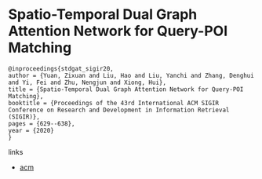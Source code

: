 # Spatio-Temporal Dual Graph Attention Network for Query-POI Matching

```
@inproceedings{stdgat_sigir20,
author = {Yuan, Zixuan and Liu, Hao and Liu, Yanchi and Zhang, Denghui and Yi, Fei and Zhu, Nengjun and Xiong, Hui},
title = {Spatio-Temporal Dual Graph Attention Network for Query-POI Matching},
booktitle = {Proceedings of the 43rd International ACM SIGIR Conference on Research and Development in Information Retrieval (SIGIR)},
pages = {629--638},
year = {2020}
}
```

links
- [acm](https://dl.acm.org/doi/10.1145/3397271.3401159)
